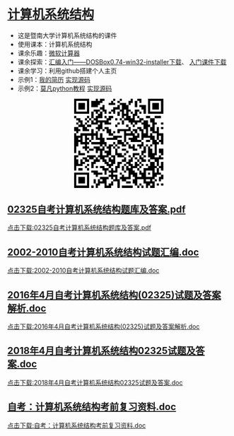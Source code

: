 # [计算机系统结构](https://github.com/scutcyr/jida_teaching/edit/master/jisuanjixitongjiegou/readme.md)
- 这是暨南大学计算机系统结构的课件
- 使用课本：计算机系统结构
- 课余乐趣：[微软计算器](https://github.com/Microsoft/calculator)
- 课余探索：[汇编入门——DOSBox0.74-win32-installer下载](https://github.com/scutcyr/jida_teaching/raw/master/jisuanjixitongjiegou/DOSBox0.74-win32-installer.exe)、  [入门课件下载](https://github.com/scutcyr/jida_teaching/raw/master/jisuanjixitongjiegou/%E5%BE%AE%E6%9C%BA%E8%AF%BE%E4%BB%B6.rar)
- 课余学习：利用github搭建个人主页
- 示例1：[我的简历](https://scutcyr.github.io/)
        [实现源码](https://github.com/scutcyr/scutcyr.github.io)
- 示例2：[莫凡python教程](https://morvanzhou.github.io/)
        [实现源码](https://github.com/MorvanZhou/morvanzhou.github.io)

<p align="center"><img width="40%" src="https://github.com/scutcyr/jida_teaching/blob/master/jisuanjixitongjiegou/xitongjiegou.png" /></p>

## [02325自考计算机系统结构题库及答案.pdf](https://github.com/scutcyr/jida_teaching/blob/master/jisuanjixitongjiegou/02325%E8%87%AA%E8%80%83%E8%AE%A1%E7%AE%97%E6%9C%BA%E7%B3%BB%E7%BB%9F%E7%BB%93%E6%9E%84%E9%A2%98%E5%BA%93%E5%8F%8A%E7%AD%94%E6%A1%88.pdf)
  [点击下载:02325自考计算机系统结构题库及答案.pdf](https://github.com/scutcyr/jida_teaching/raw/master/jisuanjixitongjiegou/02325%E8%87%AA%E8%80%83%E8%AE%A1%E7%AE%97%E6%9C%BA%E7%B3%BB%E7%BB%9F%E7%BB%93%E6%9E%84%E9%A2%98%E5%BA%93%E5%8F%8A%E7%AD%94%E6%A1%88.pdf)
  
## [2002-2010自考计算机系统结构试题汇编.doc](https://github.com/scutcyr/jida_teaching/blob/master/jisuanjixitongjiegou/2002-2010%E8%87%AA%E8%80%83%E8%AE%A1%E7%AE%97%E6%9C%BA%E7%B3%BB%E7%BB%9F%E7%BB%93%E6%9E%84%E8%AF%95%E9%A2%98%E6%B1%87%E7%BC%96.doc)
  [点击下载:2002-2010自考计算机系统结构试题汇编.doc](https://github.com/scutcyr/jida_teaching/raw/master/jisuanjixitongjiegou/2002-2010%E8%87%AA%E8%80%83%E8%AE%A1%E7%AE%97%E6%9C%BA%E7%B3%BB%E7%BB%9F%E7%BB%93%E6%9E%84%E8%AF%95%E9%A2%98%E6%B1%87%E7%BC%96.doc)

## [2016年4月自考计算机系统结构(02325)试题及答案解析.doc](https://github.com/scutcyr/jida_teaching/blob/master/jisuanjixitongjiegou/2016%E5%B9%B44%E6%9C%88%E8%87%AA%E8%80%83%E8%AE%A1%E7%AE%97%E6%9C%BA%E7%B3%BB%E7%BB%9F%E7%BB%93%E6%9E%84(02325)%E8%AF%95%E9%A2%98%E5%8F%8A%E7%AD%94%E6%A1%88%E8%A7%A3%E6%9E%90.doc)
  [点击下载:2016年4月自考计算机系统结构(02325)试题及答案解析.doc](https://github.com/scutcyr/jida_teaching/raw/master/jisuanjixitongjiegou/2016%E5%B9%B44%E6%9C%88%E8%87%AA%E8%80%83%E8%AE%A1%E7%AE%97%E6%9C%BA%E7%B3%BB%E7%BB%9F%E7%BB%93%E6%9E%84(02325)%E8%AF%95%E9%A2%98%E5%8F%8A%E7%AD%94%E6%A1%88%E8%A7%A3%E6%9E%90.doc)

## [2018年4月自考计算机系统结构02325试题及答案.doc](https://github.com/scutcyr/jida_teaching/blob/master/jisuanjixitongjiegou/2018%E5%B9%B44%E6%9C%88%E8%87%AA%E8%80%83%E8%AE%A1%E7%AE%97%E6%9C%BA%E7%B3%BB%E7%BB%9F%E7%BB%93%E6%9E%8402325%E8%AF%95%E9%A2%98%E5%8F%8A%E7%AD%94%E6%A1%88.doc)
  [点击下载:2018年4月自考计算机系统结构02325试题及答案.doc](https://github.com/scutcyr/jida_teaching/raw/master/jisuanjixitongjiegou/2018%E5%B9%B44%E6%9C%88%E8%87%AA%E8%80%83%E8%AE%A1%E7%AE%97%E6%9C%BA%E7%B3%BB%E7%BB%9F%E7%BB%93%E6%9E%8402325%E8%AF%95%E9%A2%98%E5%8F%8A%E7%AD%94%E6%A1%88.doc)

## [自考：计算机系统结构考前复习资料.doc](https://github.com/scutcyr/jida_teaching/blob/master/jisuanjixitongjiegou/%E8%87%AA%E8%80%83%EF%BC%9A%E8%AE%A1%E7%AE%97%E6%9C%BA%E7%B3%BB%E7%BB%9F%E7%BB%93%E6%9E%84%E8%80%83%E5%89%8D%E5%A4%8D%E4%B9%A0%E8%B5%84%E6%96%99.doc)
  [点击下载:自考：计算机系统结构考前复习资料.doc](https://github.com/scutcyr/jida_teaching/raw/master/jisuanjixitongjiegou/%E8%87%AA%E8%80%83%EF%BC%9A%E8%AE%A1%E7%AE%97%E6%9C%BA%E7%B3%BB%E7%BB%9F%E7%BB%93%E6%9E%84%E8%80%83%E5%89%8D%E5%A4%8D%E4%B9%A0%E8%B5%84%E6%96%99.doc)

